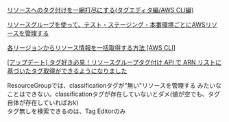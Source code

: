 [リソースへのタグ付けを一網打尽にする(タグエディタ編/AWS CLI編)](https://dev.classmethod.jp/articles/tagging-resources-easily-using-tag-editor-and-aws-cli/)

[リソースグループを使って、テスト・ステージング・本番環境ごとにAWSリソースを管理する](https://dev.classmethod.jp/articles/resurce-group/)

[各リージョンからリソース情報を一括取得する方法 \[AWS CLI\]](https://dev.classmethod.jp/articles/cli-resource-search/)

[\[アップデート\] タグ好き必見！リソースグループタグ付け API で ARN リストに基づいたタグ取得ができるようになりました](https://dev.classmethod.jp/articles/resource-groups-tagging-api-launches-resourcearnlist-parameter-getresources-operation/)

ResourceGroupでは、classificationタグが"無い"リソースを管理する みたいなことはできない。classificationタグが存在していないとダメ(値が空でも、タグ自体が存在していればおk)  
タグ無しを検索できるのは、Tag Editorのみ
